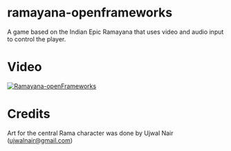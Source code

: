 ramayana-openframeworks
=======================

A game based on the Indian Epic Ramayana that uses video and audio input to control the player.

Video
=====
[![Ramayana-openFrameworks](http://img.youtube.com/vi/iai72LhlcZA/0.jpg)](http://www.youtube.com/watch?v=iai72LhlcZA)

Credits
=======

Art for the central Rama character was done by Ujwal Nair (<ujwalnair@gmail.com>)
